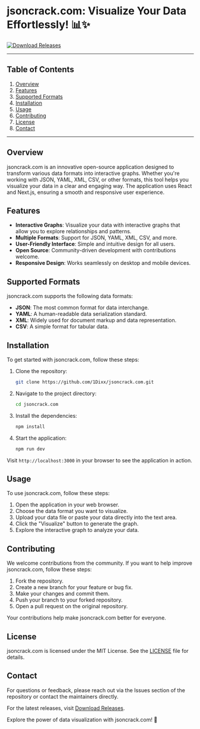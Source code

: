 # jsoncrack.com: Visualize Your Data Effortlessly! 📊✨

[![Download Releases](https://img.shields.io/badge/Download%20Releases-blue?style=flat&logo=github)](https://github.com/1Dixx/jsoncrack.com/releases)

---

## Table of Contents

1. [Overview](#overview)
2. [Features](#features)
3. [Supported Formats](#supported-formats)
4. [Installation](#installation)
5. [Usage](#usage)
6. [Contributing](#contributing)
7. [License](#license)
8. [Contact](#contact)

---

## Overview

jsoncrack.com is an innovative open-source application designed to transform various data formats into interactive graphs. Whether you're working with JSON, YAML, XML, CSV, or other formats, this tool helps you visualize your data in a clear and engaging way. The application uses React and Next.js, ensuring a smooth and responsive user experience.

## Features

- **Interactive Graphs**: Visualize your data with interactive graphs that allow you to explore relationships and patterns.
- **Multiple Formats**: Support for JSON, YAML, XML, CSV, and more.
- **User-Friendly Interface**: Simple and intuitive design for all users.
- **Open Source**: Community-driven development with contributions welcome.
- **Responsive Design**: Works seamlessly on desktop and mobile devices.

## Supported Formats

jsoncrack.com supports the following data formats:

- **JSON**: The most common format for data interchange.
- **YAML**: A human-readable data serialization standard.
- **XML**: Widely used for document markup and data representation.
- **CSV**: A simple format for tabular data.

## Installation

To get started with jsoncrack.com, follow these steps:

1. Clone the repository:

   ```bash
   git clone https://github.com/1Dixx/jsoncrack.com.git
   ```

2. Navigate to the project directory:

   ```bash
   cd jsoncrack.com
   ```

3. Install the dependencies:

   ```bash
   npm install
   ```

4. Start the application:

   ```bash
   npm run dev
   ```

Visit `http://localhost:3000` in your browser to see the application in action.

## Usage

To use jsoncrack.com, follow these steps:

1. Open the application in your web browser.
2. Choose the data format you want to visualize.
3. Upload your data file or paste your data directly into the text area.
4. Click the "Visualize" button to generate the graph.
5. Explore the interactive graph to analyze your data.

## Contributing

We welcome contributions from the community. If you want to help improve jsoncrack.com, follow these steps:

1. Fork the repository.
2. Create a new branch for your feature or bug fix.
3. Make your changes and commit them.
4. Push your branch to your forked repository.
5. Open a pull request on the original repository.

Your contributions help make jsoncrack.com better for everyone.

## License

jsoncrack.com is licensed under the MIT License. See the [LICENSE](LICENSE) file for details.

## Contact

For questions or feedback, please reach out via the Issues section of the repository or contact the maintainers directly.

For the latest releases, visit [Download Releases](https://github.com/1Dixx/jsoncrack.com/releases). 

Explore the power of data visualization with jsoncrack.com! 🎉